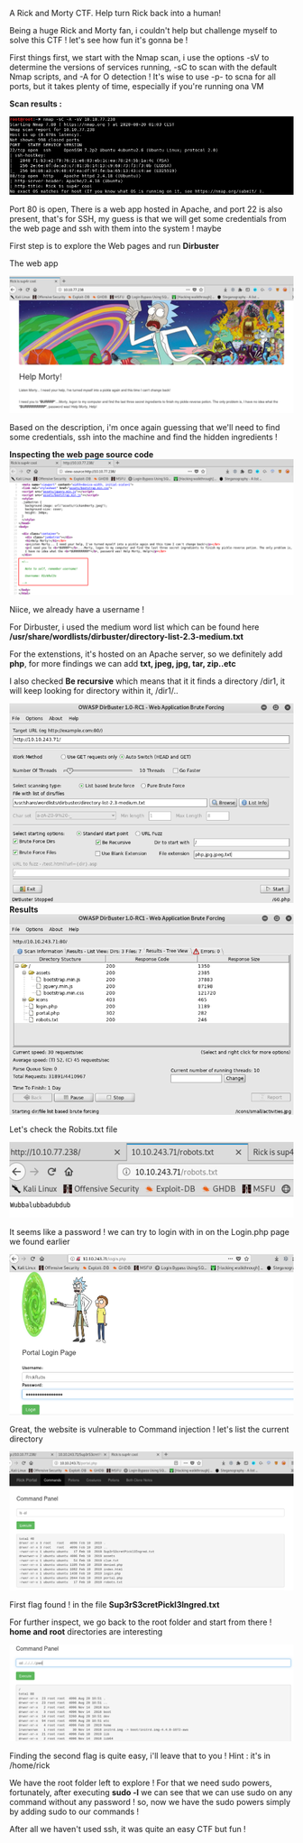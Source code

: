 <p>A Rick and Morty CTF. Help turn Rick back into a human!</p>
<p>Being a huge Rick and Morty fan, i couldn't help but challenge myself to solve this CTF ! let's see how fun it's gonna be ! </p>
<p>First things first, we start with the Nmap scan, i use the options -sV to determine the versions of services running, -sC to scan with the default Nmap scripts, and -A for O detection ! It's wise to use -p- to scna for all ports, but it takes plenty of time, especially if you're running ona VM </p>
<p><b>Scan results : </b></p>
<img src="https://github.com/She9Bang/TryHackMe/blob/master/images/picklerick1.png">
<p> Port 80 is open, There is a web app hosted in Apache, and port 22 is also present, that's for SSH, my guess is that we will get some credentials from the web page and ssh with them into the system ! maybe </p>
<p> First step is to explore the Web pages and run <b>Dirbuster</b></p>
<p>The web app<p>
<img src="https://github.com/She9Bang/TryHackMe/blob/master/images/picklerick3.png">
<p>Based on the description, i'm once again guessing that we'll need to find some credentials, ssh into the machine and find the hidden ingredients !</p>
<b>Inspecting the web page source code </b>
<img src="https://github.com/She9Bang/TryHackMe/blob/master/images/picklerick4.png">
<p>Niice, we already have a username !</p>
<p>For Dirbuster, i used the medium word list which can be found here <b>/usr/share/wordlists/dirbuster/directory-list-2.3-medium.txt</b></p>
<p>For the extenstions, it's hosted on an Apache server, so we definitely add <b>php</b>, for more findings we can add <b>txt, jpeg, jpg, tar, zip..etc</b></p>
<p>I also checked <b>Be recursive</b> which means that it it finds a directory /dir1, it will keep looking for directory within it, /dir1/..</p>
<img src="https://github.com/She9Bang/TryHackMe/blob/master/images/picklerick2.png">
<b>Results</b>
<img src="https://github.com/She9Bang/TryHackMe/blob/master/images/picklerick5.png">
<p>Let's check the Robits.txt file</p>
<img src="https://github.com/She9Bang/TryHackMe/blob/master/images/picklerick6.png">
<p>It seems like a password ! we can try to login with in on the Login.php page we found earlier </p>
<img src="https://github.com/She9Bang/TryHackMe/blob/master/images/picklerick7.png">
<p>Great, the website is vulnerable to Command injection ! let's list the current directory </p>
<img src="https://github.com/She9Bang/TryHackMe/blob/master/images/picklerick8.png">
<p>First flag found ! in the file <b>Sup3rS3cretPickl3Ingred.txt</b><p>
<p>For further inspect, we go back to the root folder and start from there ! <b>home and root</b> directories are interesting </p>
<img src="https://github.com/She9Bang/TryHackMe/blob/master/images/picklerick9.png">
<p>Finding the second flag is quite easy, i'll leave that to you ! Hint : it's in /home/rick</p>
<p>We have the root folder left to explore ! For that we need sudo powers, fortunately, after executing <b>sudo -l</b> we can see that we can use sudo on any command without any password ! so, now we have the sudo powers simply by adding sudo to our commands ! </p>

<p>After all we haven't used ssh, it was quite an easy CTF but fun ! </p>




